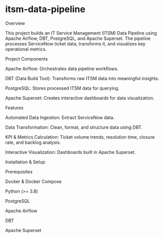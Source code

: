 # itsm-data-pipeline

Overview

This project builds an IT Service Management (ITSM) Data Pipeline using Apache Airflow, DBT, PostgreSQL, and Apache Superset. The pipeline processes ServiceNow ticket data, transforms it, and visualizes key operational metrics.

Project Components

Apache Airflow: Orchestrates data pipeline workflows.

DBT (Data Build Tool): Transforms raw ITSM data into meaningful insights.

PostgreSQL: Stores processed ITSM data for querying.

Apache Superset: Creates interactive dashboards for data visualization.

Features

Automated Data Ingestion: Extract ServiceNow data.

Data Transformation: Clean, format, and structure data using DBT.

KPI & Metrics Calculation: Ticket volume trends, resolution time, closure rate, and backlog analysis.

Interactive Visualization: Dashboards built in Apache Superset.

Installation & Setup

Prerequisites

Docker & Docker Compose

Python (>= 3.8)

PostgreSQL

Apache Airflow

DBT

Apache Superset

